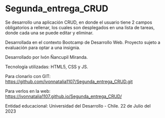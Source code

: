 # Segunda_entrega_CRUD

Se desarrollo una aplicación CRUD, en donde el usuario tiene 2 campos obligatorios a rellenar, los cuales son desplegados en una lista de tareas, donde cada una se puede editar y eliminar. 

Desarrollada en el contexto Bootcamp de Desarrollo Web. Proyecto sujeto a evaluación para optar a una insignia.

Desarrollado por Ivón Ñancupil Miranda.

Tecnología utilizadas: HTML5, CSS y JS. 

Para clonarlo con GIT: https://github.com/ivonnatalia1107/Segunda_entrega_CRUD.git

Para verlos en la web: https://ivonnatalia1107.github.io/Segunda_entrega_CRUD/

Entidad educacional: Universidad del Desarrollo - Chile. 22 de Julio del 2023
